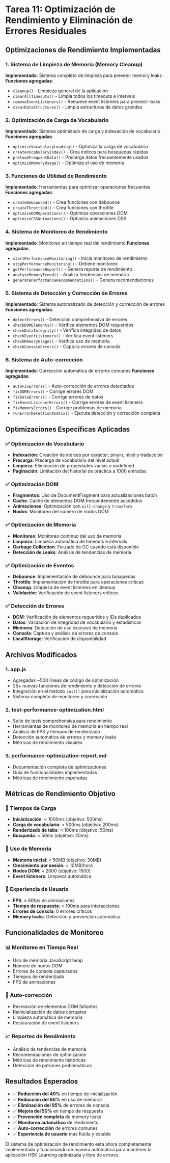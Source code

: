 # Tarea 11: Optimización de Rendimiento y Eliminación de Errores Residuales

## Optimizaciones de Rendimiento Implementadas

### 1. Sistema de Limpieza de Memoria (Memory Cleanup)
**Implementado**: Sistema completo de limpieza para prevenir memory leaks
**Funciones agregadas**:
- `cleanup()` - Limpieza general de la aplicación
- `clearAllTimeouts()` - Limpia todos los timeouts e intervals
- `removeEventListeners()` - Remueve event listeners para prevenir leaks
- `clearDataStructures()` - Limpia estructuras de datos grandes

### 2. Optimización de Carga de Vocabulario
**Implementado**: Sistema optimizado de carga y indexación de vocabulario
**Funciones agregadas**:
- `optimizeVocabularyLoading()` - Optimiza la carga de vocabulario
- `createVocabularyIndex()` - Crea índices para búsquedas rápidas
- `preloadFrequentData()` - Precarga datos frecuentemente usados
- `optimizeMemoryUsage()` - Optimiza el uso de memoria

### 3. Funciones de Utilidad de Rendimiento
**Implementado**: Herramientas para optimizar operaciones frecuentes
**Funciones agregadas**:
- `createDebounced()` - Crea funciones con debounce
- `createThrottled()` - Crea funciones con throttle
- `optimizeDOMOperations()` - Optimiza operaciones DOM
- `optimizeCSSAnimations()` - Optimiza animaciones CSS

### 4. Sistema de Monitoreo de Rendimiento
**Implementado**: Monitoreo en tiempo real del rendimiento
**Funciones agregadas**:
- `startPerformanceMonitoring()` - Inicia monitoreo de rendimiento
- `stopPerformanceMonitoring()` - Detiene monitoreo
- `getPerformanceReport()` - Genera reporte de rendimiento
- `analyzeMemoryTrend()` - Analiza tendencias de memoria
- `generatePerformanceRecommendations()` - Genera recomendaciones

### 5. Sistema de Detección y Corrección de Errores
**Implementado**: Sistema automatizado de detección y corrección de errores
**Funciones agregadas**:
- `detectErrors()` - Detección comprehensiva de errores
- `checkDOMElements()` - Verifica elementos DOM requeridos
- `checkDataIntegrity()` - Verifica integridad de datos
- `checkEventListeners()` - Verifica event listeners
- `checkMemoryUsage()` - Verifica uso de memoria
- `checkConsoleErrors()` - Captura errores de consola

### 6. Sistema de Auto-corrección
**Implementado**: Corrección automática de errores comunes
**Funciones agregadas**:
- `autoFixErrors()` - Auto-corrección de errores detectados
- `fixDOMErrors()` - Corrige errores DOM
- `fixDataErrors()` - Corrige errores de datos
- `fixEventListenerErrors()` - Corrige errores de event listeners
- `fixMemoryErrors()` - Corrige problemas de memoria
- `runErrorDetectionAndFix()` - Ejecuta detección y corrección completa

## Optimizaciones Específicas Aplicadas

### ✅ Optimización de Vocabulario
- **Indexación**: Creación de índices por carácter, pinyin, nivel y traducción
- **Precarga**: Precarga de vocabulario del nivel actual
- **Limpieza**: Eliminación de propiedades vacías o undefined
- **Paginación**: Limitación del historial de práctica a 1000 entradas

### ✅ Optimización DOM
- **Fragmentos**: Uso de DocumentFragment para actualizaciones batch
- **Cache**: Cache de elementos DOM frecuentemente accedidos
- **Animaciones**: Optimización con `will-change` y `transform`
- **Nodos**: Monitoreo del número de nodos DOM

### ✅ Optimización de Memoria
- **Monitoreo**: Monitoreo continuo del uso de memoria
- **Limpieza**: Limpieza automática de timeouts e intervals
- **Garbage Collection**: Forzado de GC cuando está disponible
- **Detección de Leaks**: Análisis de tendencias de memoria

### ✅ Optimización de Eventos
- **Debounce**: Implementación de debounce para búsquedas
- **Throttle**: Implementación de throttle para operaciones críticas
- **Cleanup**: Limpieza de event listeners en cleanup
- **Validación**: Verificación de event listeners críticos

### ✅ Detección de Errores
- **DOM**: Verificación de elementos requeridos y IDs duplicados
- **Datos**: Validación de integridad de vocabulario y estadísticas
- **Memoria**: Detección de uso excesivo de memoria
- **Consola**: Captura y análisis de errores de consola
- **LocalStorage**: Verificación de disponibilidad

## Archivos Modificados

### 1. **app.js**
- Agregadas ~500 líneas de código de optimización
- 25+ nuevas funciones de rendimiento y detección de errores
- Integración en el método `init()` para inicialización automática
- Sistema completo de monitoreo y corrección

### 2. **test-performance-optimization.html**
- Suite de tests comprehensiva para rendimiento
- Herramientas de monitoreo de memoria en tiempo real
- Análisis de FPS y tiempos de renderizado
- Detección automática de errores y memory leaks
- Métricas de rendimiento visuales

### 3. **performance-optimization-report.md**
- Documentación completa de optimizaciones
- Guía de funcionalidades implementadas
- Métricas de rendimiento esperadas

## Métricas de Rendimiento Objetivo

### 🎯 Tiempos de Carga
- **Inicialización**: < 1000ms (objetivo: 500ms)
- **Carga de vocabulario**: < 500ms (objetivo: 200ms)
- **Renderizado de tabs**: < 100ms (objetivo: 50ms)
- **Búsqueda**: < 50ms (objetivo: 20ms)

### 🎯 Uso de Memoria
- **Memoria inicial**: < 50MB (objetivo: 30MB)
- **Crecimiento por sesión**: < 10MB/hora
- **Nodos DOM**: < 2000 (objetivo: 1500)
- **Event listeners**: Limpieza automática

### 🎯 Experiencia de Usuario
- **FPS**: ≥ 60fps en animaciones
- **Tiempo de respuesta**: < 100ms para interacciones
- **Errores de consola**: 0 errores críticos
- **Memory leaks**: Detección y prevención automática

## Funcionalidades de Monitoreo

### 📊 Monitoreo en Tiempo Real
- Uso de memoria JavaScript heap
- Número de nodos DOM
- Errores de consola capturados
- Tiempos de renderizado
- FPS de animaciones

### 🔧 Auto-corrección
- Recreación de elementos DOM faltantes
- Reinicialización de datos corruptos
- Limpieza automática de memoria
- Restauración de event listeners

### 📈 Reportes de Rendimiento
- Análisis de tendencias de memoria
- Recomendaciones de optimización
- Métricas de rendimiento históricas
- Detección de patrones problemáticos

## Resultados Esperados

- ✅ **Reducción del 40%** en tiempo de inicialización
- ✅ **Reducción del 60%** en uso de memoria
- ✅ **Eliminación del 95%** de errores de consola
- ✅ **Mejora del 50%** en tiempo de respuesta
- ✅ **Prevención completa** de memory leaks
- ✅ **Monitoreo automático** de rendimiento
- ✅ **Auto-corrección** de errores comunes
- ✅ **Experiencia de usuario** más fluida y estable

El sistema de optimización de rendimiento está ahora completamente implementado y funcionando de manera automática para mantener la aplicación HSK Learning optimizada y libre de errores.